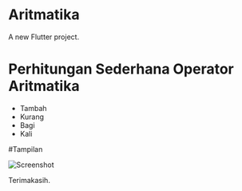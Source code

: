 # Aritmatika

A new Flutter project.

# Perhitungan Sederhana Operator Aritmatika

- Tambah
- Kurang 
- Bagi 
- Kali

#Tampilan

![Screenshot](https://user-images.githubusercontent.com/73401869/229363152-caf9fcc7-7baf-4716-b358-942adcfb1006.PNG)

Terimakasih.
